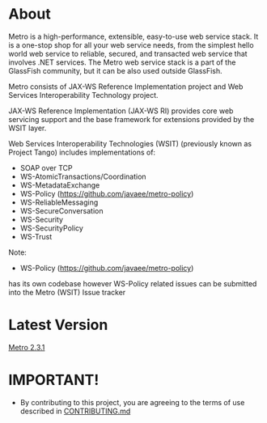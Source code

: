 # About

Metro is a high-performance, extensible, easy-to-use web service stack. It is a one-stop shop for all your web service needs, from the simplest hello world web service to reliable, secured, and transacted web service that involves .NET services. The Metro web service stack is a part of the GlassFish community, but it can be also used outside GlassFish.

Metro consists of JAX-WS Reference Implementation project and 
Web Services Interoperability Technology project.

JAX-WS Reference Implementation (JAX-WS RI) provides core web servicing
support and the base framework for extensions provided by the WSIT layer.

Web Services Interoperability Technologies (WSIT) (previously known as
Project Tango) includes implementations of: 
- SOAP over TCP 
- WS-AtomicTransactions/Coordination
- WS-MetadataExchange
- WS-Policy (https://github.com/javaee/metro-policy)
- WS-ReliableMessaging
- WS-SecureConversation
- WS-Security
- WS-SecurityPolicy
- WS-Trust

Note:
- WS-Policy (https://github.com/javaee/metro-policy)

has its own codebase however WS-Policy related issues can be submitted into
the Metro (WSIT) Issue tracker

# Latest Version

[Metro 2.3.1](https://javaee.github.io/metro/download)

# IMPORTANT!

* By contributing to this project, you are agreeing to the terms of use described in [CONTRIBUTING.md](./CONTRIBUTING.md)


